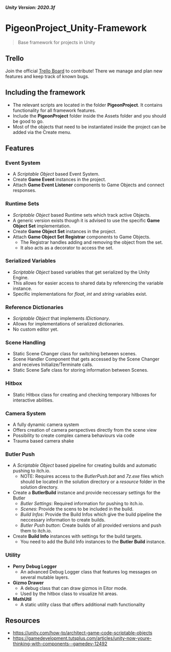 
***Unity Version: 2020.3f***


# PigeonProject_Unity-Framework

> Base framework for projects in Unity

## Trello

Join the official [Trello Board](https://trello.com/invite/b/NCwEStcS/2b45a4cba2cb9e437d809575097650dd/pigeonpigeonprojectunity-framework) to contribute! There we manage and plan new features and keep track of known bugs.

## Including the framework

- The relevant scripts are located in the folder **PigeonProject**. It contains functionality for all framework features.
- Include the **PigeonProject** folder inside the Assets folder and you should be good to go.
- Most of the objects that need to be instantiated inside the project can be added via the Create menu.

## Features

### Event System

- A *Scriptable Object* based Event System.
- Create **Game Event** instances in the project.
- Attach **Game Event Listener** components to Game Objects and connect responses.

### Runtime Sets

- *Scriptable Object* based Runtime sets which track active Objects.
- A generic version exists though it is advised to use the specific **Game Object Set** implementation.
- Create **Game Object Set** instances in the project.
- Attach **Game Object Set Registrar** components to Game Objects.
  - The Registrar handles adding and removing the object from the set.
  - It also acts as a decorator to access the set.

### Serialized Variables

- *Scriptable Object* based variables that get serialized by the Unity Engine.
- This allows for easier access to shared data by referencing the variable instance.
- Specific implementations for *float*, *int* and *string* variables exist.

### Reference Dictionaries

- *Scriptable Object* that implements *IDictionary*.
- Allows for implementations of serialized dictionaries.
- No custom editor yet.

### Scene Handling

- Static Scene Changer class for switching between scenes.
- Scene Handler Component that gets accessed by the Scene Changer and receives Initialize/Terminate calls.
- Static Scene Safe class for storing information between Scenes.

### Hitbox

- Static Hitbox class for creating and checking temporary hitboxes for interactive abilities.

### Camera System

- A fully dynamic camera system
- Offers creation of camera perspectives directly from the scene view
- Possibility to create complex camera behaviours via code
- Trauma based camera shake

### Butler Push

- A *Scriptable Object* based pipeline for creating builds and automatic pushing to itch.io.
  - NOTE: Requires access to the *ButlerPush.bat* and *7z.exe* files which should be located in the solution directory or a *resource* folder in the solution directory.
- Create a **ButlerBuild** instance and provide neccessary settings for the Butler
  - *Butler Settings*: Required information for pushing to itch.io.
  - *Scenes*: Provide the scens to be included in the build.
  - *Build Infos*: Provide the Build Infos which give the build pipeline the neccessary information to create builds.
  - *Butler Push button*: Create builds of all provided versions and push them to itch.io.
- Create **Build Info** instances with settings for the build targets.
  - You need to add the Build Info instances to the **Butler Build** instance.

### Utility

- **Perry Debug Logger**
  - An advanced Debug Logger class that features log messages on several mutable layers.
- **Gizmo Drawer**
  - A debug class that can draw gizmos in Eitor mode.
  - Used by the hitbox class to visualize hit areas.
- **MathUtil**
  - A static utility class that offers additional math functionality

## Resources

- https://unity.com/how-to/architect-game-code-scriptable-objects
- https://gamedevelopment.tutsplus.com/articles/unity-now-youre-thinking-with-components--gamedev-12492
